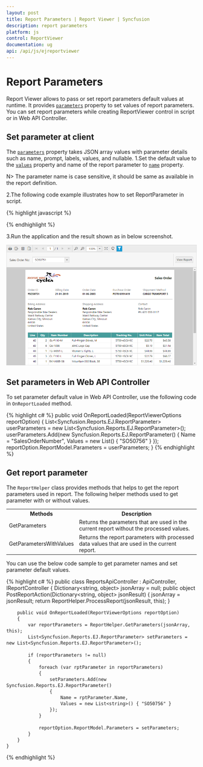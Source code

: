 ```yaml
---
layout: post
title: Report Parameters | Report Viewer | Syncfusion
description: report parameters
platform: js
control: ReportViewer
documentation: ug
api: /api/js/ejreportviewer
---
```


# Report Parameters

Report Viewer allows to pass or set report parameters default values at runtime. It provides [`parameters`](../api/ejreportviewer#members:parameters) property to set values of report parameters. You can set report parameters while creating ReportViewer control in script or in Web API Controller.

## Set parameter at client
The [`parameters`](../api/ejreportviewer#members:parameters) property takes JSON array values with parameter details such as name, prompt, labels, values, and nullable. 
1.Set the default value to the [`values`](../api/ejreportviewer#members:parameters-values) property and name of the report parameter to [`name`](../api/ejreportviewer#members:parameters-name) property.

N> The parameter name is case sensitive, it should be same as available in the report definition.

2.The following code example illustrates how to set ReportParameter in script.

{% highlight javascript %}
    <script type="text/javascript">
            $(function () {
                $("#viewer").ejReportViewer({
                    reportServiceUrl: "/api/ReportsApi",
                    reportPath: '~/App_Data/Sales Order Detail.rdl',
                    parameters: [{ name: 'SalesOrderNumber', labels: ['SO50751'], values: ['SO50751'] }]
                });
            });
    </script>

{% endhighlight %}

3.Run the application and the result shown as in below screenshot.

![Sales order detail report preview](Report-Parameter_images/set-paramerter-at-client.png)

## Set parameters in Web API Controller
To set parameter default value in Web API Controller, use the following code in `OnReportLoaded` method.

{% highlight c# %}
public void OnReportLoaded(ReportViewerOptions reportOption)
{
    List<Syncfusion.Reports.EJ.ReportParameter> userParameters = new List<Syncfusion.Reports.EJ.ReportParameter>();
    userParameters.Add(new Syncfusion.Reports.EJ.ReportParameter()
    {
        Name = "SalesOrderNumber",
        Values = new List<string>() { "SO50756" }
    });
    reportOption.ReportModel.Parameters = userParameters;
}
{% endhighlight %}

## Get report parameter
The `ReportHelper` class provides methods that helps to get the report parameters used in report. The following helper methods used to get parameter with or without values.

<table>
<tr>
<th>
Methods</th><th>
Description</th></tr>
<tr>
<td>
GetParameters</td><td>
Returns the parameters that are used in the current report without the processed values.</td></tr>
<tr>
<td>
GetParametersWithValues</td><td>
Returns the report parameters with processed data values that are used in the current report.</td></tr>
</table>

You can use the below code sample to get parameter names and set parameter default values.

{% highlight c# %}
    public class ReportsApiController : ApiController, IReportController
    {
        Dictionary<string, object> jsonArray = null;
        public object PostReportAction(Dictionary<string, object> jsonResult)
        {
            jsonArray = jsonResult;
            return ReportHelper.ProcessReport(jsonResult, this);
        }

        public void OnReportLoaded(ReportViewerOptions reportOption)
        {
            var reportParameters = ReportHelper.GetParameters(jsonArray, this);
            List<Syncfusion.Reports.EJ.ReportParameter> setParameters = new List<Syncfusion.Reports.EJ.ReportParameter>();

            if (reportParameters != null)
            {
                foreach (var rptParameter in reportParameters)
                {
                    setParameters.Add(new Syncfusion.Reports.EJ.ReportParameter()
                    {
                        Name = rptParameter.Name,
                        Values = new List<string>() { "SO50756" }
                    });
                }

                reportOption.ReportModel.Parameters = setParameters;
            }
        }
    }
{% endhighlight %}